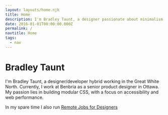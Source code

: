 ```yaml
---
layout: layouts/home.njk
title: Home
description: I'm Bradley Taunt, a designer passionate about minimalism and web performance.
date: 2016-01-01T00:00:00.000Z
permalink: /
navtitle: Home
tags:
  - nav
---
```


<h1>Bradley Taunt</h1>

I'm Bradley Taunt, a designer/developer hybrid working in the Great White North. Currently, I work at Benbria as a senior product designer in Ottawa. My passion lies in building modular CSS, with a focus on accessibility and web performance.

In my spare time I also run <a href="http://remotejobs.design/">Remote Jobs for Designers</a>





